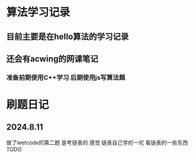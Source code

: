 # 算法学习记录
## 目前主要是在hello算法的学习记录
## 还会有acwing的网课笔记
### 准备前期使用C++学习 后期使用js写算法题

# 刷题日记
## 2024.8.11
做了leetcode的第二题 是考链表的
感觉 链表自己学的一坨 
看链表的一些东西 TODO
